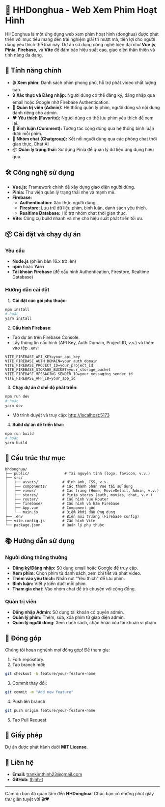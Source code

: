 # 🌟 HHDonghua - Web Xem Phim Hoạt Hình

HHDonghua là một ứng dụng web xem phim hoạt hình (donghua) được phát triển với mục tiêu mang đến trải nghiệm giải trí mượt mà, tiện lợi cho người dùng yêu thích thể loại này. Dự án sử dụng công nghệ hiện đại như **Vue.js**, **Pinia**, **Firebase**, và **Vite** để đảm bảo hiệu suất cao, giao diện thân thiện và tính năng đa dạng.

## 🚀 Tính năng chính

- 🎬 **Xem phim:** Danh sách phim phong phú, hỗ trợ phát video chất lượng cao.
- 🔒 **Xác thực và Đăng nhập:** Người dùng có thể đăng ký, đăng nhập qua email hoặc Google nhờ Firebase Authentication.
- 👑 **Quản trị viên (Admin):** Hệ thống quản lý phim, người dùng và nội dung dành riêng cho admin.
- ❤️ **Yêu thích (Favorite):** Người dùng có thể lưu phim yêu thích để xem lại.
- 💬 **Bình luận (Comment):** Tương tác cộng đồng qua hệ thống bình luận dưới mỗi phim.
- 📢 **Nhóm chat (Chatgroup):** Kết nối người dùng qua các phòng chat thời gian thực, Chat AI 
- 📦 **Quản lý trạng thái:** Sử dụng Pinia để quản lý dữ liệu ứng dụng hiệu quả.

## 🛠️ Công nghệ sử dụng

- **Vue.js:** Framework chính để xây dựng giao diện người dùng.
- **Pinia:** Thư viện quản lý trạng thái nhẹ và mạnh mẽ.
- **Firebase:**
  - **Authentication:** Xác thực người dùng.
  - **Firestore:** Lưu trữ dữ liệu phim, bình luận, danh sách yêu thích.
  - **Realtime Database:** Hỗ trợ nhóm chat thời gian thực.
- **Vite:** Công cụ build nhanh và nhẹ cho hiệu suất phát triển tối ưu.

## 📦 Cài đặt và chạy dự án

### Yêu cầu
- **Node.js** (phiên bản 16.x trở lên)
- **npm** hoặc **Yarn**
- **Tài khoản Firebase** (để cấu hình Authentication, Firestore, Realtime Database)

### Hướng dẫn cài đặt

1. **Cài đặt các gói phụ thuộc:**

```bash
npm install
# hoặc
yarn install
```

2. **Cấu hình Firebase:**

- Tạo dự án trên Firebase Console.
- Lấy thông tin cấu hình (API Key, Auth Domain, Project ID, v.v.) và thêm vào tệp `.env`:

```plaintext
VITE_FIREBASE_API_KEY=your_api_key
VITE_FIREBASE_AUTH_DOMAIN=your_auth_domain
VITE_FIREBASE_PROJECT_ID=your_project_id
VITE_FIREBASE_STORAGE_BUCKET=your_storage_bucket
VITE_FIREBASE_MESSAGING_SENDER_ID=your_messaging_sender_id
VITE_FIREBASE_APP_ID=your_app_id
```

3. **Chạy dự án ở chế độ phát triển:**

```bash
npm run dev
# hoặc
yarn dev
```

- Mở trình duyệt và truy cập: [http://localhost:5173](http://localhost:5173)

4. **Build dự án để triển khai:**

```bash
npm run build
# hoặc
yarn build
```

## 📁 Cấu trúc thư mục

```
hhdonghua/
├── public/                # Tài nguyên tĩnh (logo, favicon, v.v.)
├── src/
│   ├── assets/           # Hình ảnh, CSS, v.v.
│   ├── components/       # Các thành phần Vue tái sử dụng
│   ├── views/            # Các trang (Home, MovieDetail, Admin, v.v.)
│   ├── stores/           # Pinia stores (auth, movies, chat, v.v.)
│   ├── router/           # Cấu hình Vue Router
│   ├── firebase/         # Cấu hình và hàm Firebase
│   ├── App.vue           # Component gốc
│   └── main.js           # Điểm khởi đầu ứng dụng
├── .env                  # Biến môi trường (Firebase config)
├── vite.config.js        # Cấu hình Vite
└── package.json          # Quản lý phụ thuộc
```

## 📚 Hướng dẫn sử dụng

### Người dùng thông thường
- **Đăng ký/Đăng nhập:** Sử dụng email hoặc Google để truy cập.
- **Xem phim:** Chọn phim từ danh sách, xem chi tiết và phát video.
- **Thêm vào yêu thích:** Nhấn nút "Yêu thích" để lưu phim.
- **Bình luận:** Viết ý kiến dưới mỗi phim.
- **Tham gia chat:** Vào nhóm chat để trò chuyện với cộng đồng.

### Quản trị viên
- **Đăng nhập Admin:** Sử dụng tài khoản có quyền admin.
- **Quản lý phim:** Thêm, sửa, xóa phim từ giao diện admin.
- **Quản lý người dùng:** Xem danh sách, chặn hoặc xóa tài khoản vi phạm.

## 🤝 Đóng góp

Chúng tôi hoan nghênh mọi đóng góp! Để tham gia:

1. Fork repository.
2. Tạo branch mới:

```bash
git checkout -b feature/your-feature-name
```

3. Commit thay đổi:

```bash
git commit -m "Add new feature"
```

4. Push lên branch:

```bash
git push origin feature/your-feature-name
```

5. Tạo Pull Request.

## 📜 Giấy phép

Dự án được phát hành dưới **MIT License**.

## 📧 Liên hệ

- **Email:** trankimthinh23@gmail.com
- **GitHub:** [thjnh-t](https://github.com/thjnh-t)

---

Cảm ơn bạn đã quan tâm đến **HHDonghua**! Chúc bạn có những phút giây thư giãn tuyệt vời 🎬❤️

